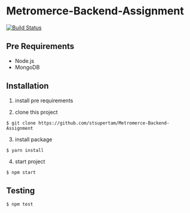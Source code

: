 # Metromerce-Backend-Assignment

[![Build Status](https://travis-ci.org/stsupertam/Metromerce-Backend-Assignment.svg?branch=master)](https://travis-ci.org/stsupertam/Metromerce-Backend-Assignment)

## Pre Requirements
- Node.js
- MongoDB


## Installation

1. install pre requirements

2. clone this project
  ```
  $ git clone https://github.com/stsupertam/Metromerce-Backend-Assignment
  ```

3. install package
  ```
  $ yarn install
  ```

4. start project
  ```
  $ npm start
  ```

## Testing

  ```
  $ npm test
  ```
